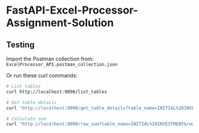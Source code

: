 # FastAPI-Excel-Processor-Assignment-Solution

## Testing
Import the Postman collection from:
`ExcelProcessor_API.postman_collection.json`

Or run these curl commands:
```bash
# List tables
curl http://localhost:9090/list_tables

# Get table details
curl "http://localhost:9090/get_table_details?table_name=INITIAL%20INVESTMENT"

# Calculate sum
curl "http://localhost:9090/row_sum?table_name=INITIAL%20INVESTMENT&row_name=Tax%20Credit%20(if%20any)"
